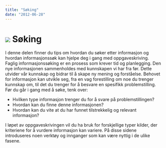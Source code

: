 ```yaml
---
title: "Søking"
date: "2012-06-28"
---
```


# ![](/images/illustrasjoner_sok_500x450.png) Søking

I denne delen finner du tips om hvordan du søker etter informasjon og hvordan informasjonssøk kan hjelpe deg i gang med oppgaveskriving.
Faglig informasjonssøking er en prosess som krever tid og planlegging. Den nye informasjonen sammenholdes med kunnskapen vi har fra før. Dette utvider vår kunnskap og bidrar til å skape ny mening og forståelse. Behovet for informasjon kan utvikle seg, fra en vag forestilling om noe du trenger kunnskap om, til det du trenger for å besvare en spesifikk problemstilling.
Før du går i gang med å søke, tenk over:
*  Hvilken type informasjon trenger du for å svare på problemstillingen?
*	Hvordan kan du finne denne informasjonen?
*	Hvordan kan du vite at du har funnet tilstrekkelig og relevant informasjon?

I løpet av oppgaveskrivingen vil du ha bruk for forskjellige typer kilder, der kriteriene for å vurdere informasjon kan variere. På disse sidene introduseres noen verktøy og innganger som kan være nyttig i de ulike fasene.

